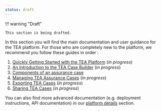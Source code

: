 ```yaml
---
status: draft
---
```


!!! warning "Draft"

    This section is being drafted.

In this section you will find the main documentation and user guidance for the TEA platform.
For those who are completely new to the platform, we recommend you follow these guides in order <!-- TODO: (or watch our [introductory video]()) -->:

1. [Quickly Getting Started with the TEA Platform](getting-started.md) (*in progress*)
2. [An Introduction to the TEA Case Builder](case-builder.md) (*in progress*)
3. [Components of an assurance case](components.md)
4. [Managing TEA Assurance Cases](case-management.md) (*in progress*)
5. [Exporting TEA Cases](exporting.md) (*in progress*)
6. [Sharing TEA Cases](sharing.md) (*in progress*)

You can also find more advanced documentation (e.g. deployment instructions, API documentation) in our [platform details](../platform-details/about.md) section.
